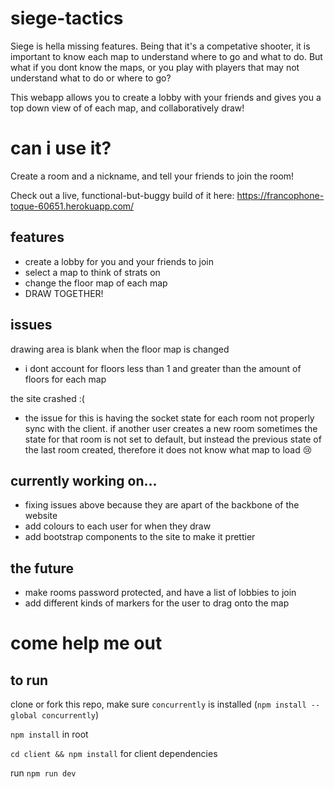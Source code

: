 # siege-tactics

Siege is hella missing features. Being that it's a competative shooter, it is important to know each map to understand where to go and what to do. But what if you dont know the maps, or you play with players that may not understand what to do or where to go? 

This webapp allows you to create a lobby with your friends and gives you a top down view of of each map, and collaboratively draw!

# can i use it?

Create a room and a nickname, and tell your friends to join the room!

Check out a live, functional-but-buggy build of it here: https://francophone-toque-60651.herokuapp.com/

## features

- create a lobby for you and your friends to join
- select a map to think of strats on
- change the floor map of each map
- DRAW TOGETHER!

## issues

drawing area is blank when the floor map is changed
  - i dont account for floors less than 1 and greater than the amount of floors for each map

the site crashed :(
  - the issue for this is having the socket state for each room not properly sync with the client. if another user creates a new room sometimes the state for that room is not set to default, but instead the previous state of the last room created, therefore it does not know what map to load 😢

## currently working on...

- fixing issues above because they are apart of the backbone of the website
- add colours to each user for when they draw
- add bootstrap components to the site to make it prettier

## the future
- make rooms password protected, and have a list of lobbies to join
- add different kinds of markers for the user to drag onto the map


# come help me out

## to run
clone or fork this repo, make sure `concurrently` is installed (`npm install --global concurrently`)

`npm install` in root

`cd client && npm install` for client dependencies

run `npm run dev`